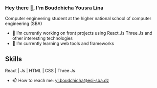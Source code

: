 ### Hey there 👋, I'm Boudchicha Yousra Lina 
Computer engineering student at the higher national school of computer engineering (SBA)

- 🔭 I’m currently working on front projects using React.Js Three.Js and other interesting technologies
- 🌱 I’m currently learning web tools and frameworks

## Skills 
React | Js | HTML | CSS | Three Js
- 📫 How to reach me: yl.boudchicha@esi-sba.dz

